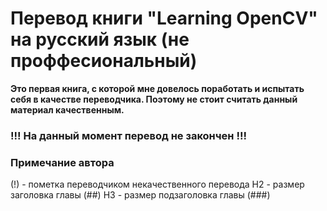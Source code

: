 # Перевод книги "Learning OpenCV" на русский язык (не проффесиональный)

**Это первая книга, с которой мне довелось поработать и испытать себя в качестве переводчика. Поэтому не стоит считать данный материал качественным.**

### !!! На данный момент перевод не закончен !!!

### Примечание автора

(!) - пометка переводчиком некачественного перевода
H2 - размер заголовка главы (##)
H3 - размер подзаголовка главы (###)

